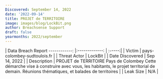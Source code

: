 ```yaml
---
Discovered: September 14, 2022
date: '2022-09-14'
title: PROJET de TERRITOIRE
image: images/blog/LockBit.png
author: Breachsense Support
draft: false
yearmonths: 2022/september
---
```



| Data Breach Report
------------:     |:-------------:    | :-----:|
| Victim      | pays-colombey-sudtoulois.fr      | 
| Threat Actor      | LockBit      | 
| Date Discovered      | Sep 14, 2022      | 
| Description      | PROJET de TERRITOIRE Pays de Colombey Cette démarche vise à construire avec vous, les habitants, le projet territorial de demain. Réunions thématiques, et balades de territoires      | 
| Leak Size      | N/A      | 


